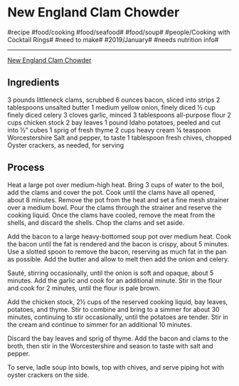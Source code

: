 # New England Clam Chowder
#recipe #food/cooking #food/seafood# #food/soup# #people/Cooking with Cocktail Rings# #need to make# #2019/January# #needs nutrition info#
- - - -
[New England Clam Chowder](http://www.cookingwithcocktailrings.com/soup/2018/new-england-clam-chowder)

## Ingredients
3 pounds littleneck clams, scrubbed
6 ounces bacon, sliced into strips
2 tablespoons unsalted butter
1 medium yellow onion, finely diced
½ cup finely diced celery
3 cloves garlic, minced
3 tablespoons all-purpose flour
2 cups chicken stock
2 bay leaves
1 pound Idaho potatoes, peeled and cut into ½” cubes
1 sprig of fresh thyme
2 cups heavy cream
¼ teaspoon Worcestershire
Salt and pepper, to taste
1 tablespoon fresh chives, chopped
Oyster crackers, as needed, for serving

## Process
Heat a large pot over medium-high heat. Bring 3 cups of water to the boil, add the clams and cover the pot. Cook until the clams have all opened, about 8 minutes. Remove the pot from the heat and set a fine mesh strainer over a medium bowl. Pour the clams through the strainer and reserve the cooking liquid. Once the clams have cooled, remove the meat from the shells, and discard the shells. Chop the clams and set aside.

Add the bacon to a large heavy-bottomed soup pot over medium heat. Cook the bacon until the fat is rendered and the bacon is crispy, about 5 minutes. Use a slotted spoon to remove the bacon, reserving as much fat in the pan as possible. Add the butter and allow to melt then add the onion and celery.

Sauté, stirring occasionally, until the onion is soft and opaque, about 5 minutes. Add the garlic and cook for an additional minute. Stir in the flour and cook for 2 minutes, until the flour is pale brown.

Add the chicken stock, 2½ cups of the reserved cooking liquid, bay leaves, potatoes, and thyme. Stir to combine and bring to a simmer for about 30 minutes, continuing to stir occasionally, until the potatoes are tender. Stir in the cream and continue to simmer for an additional 10 minutes.

Discard the bay leaves and sprig of thyme. Add the bacon and clams to the broth, then stir in the Worcestershire and season to taste with salt and pepper.

To serve, ladle soup into bowls, top with chives, and serve piping hot with oyster crackers on the side.